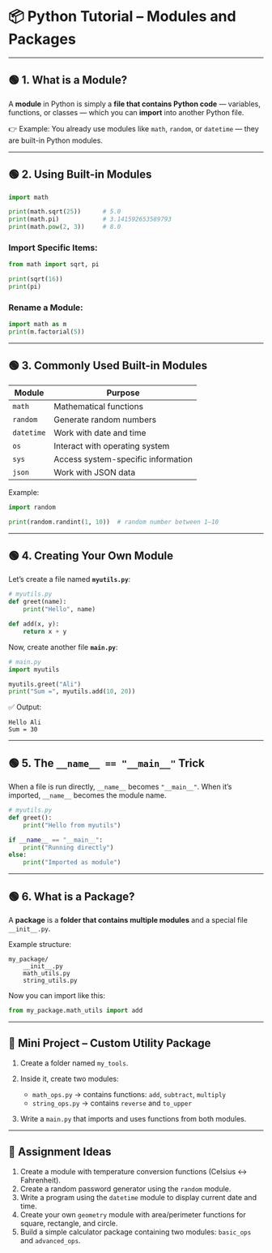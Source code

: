 # 📦 **Python Tutorial – Modules and Packages**

---

## 🟢 **1. What is a Module?**

A **module** in Python is simply a **file that contains Python code** — variables, functions, or classes — which you can **import** into another Python file.

👉 Example:
You already use modules like `math`, `random`, or `datetime` — they are built-in Python modules.

---

## 🟢 **2. Using Built-in Modules**

```python
import math

print(math.sqrt(25))      # 5.0
print(math.pi)            # 3.141592653589793
print(math.pow(2, 3))     # 8.0
```

### Import Specific Items:

```python
from math import sqrt, pi

print(sqrt(16))
print(pi)
```

### Rename a Module:

```python
import math as m
print(m.factorial(5))
```

---

## 🟢 **3. Commonly Used Built-in Modules**

| Module     | Purpose                            |
| ---------- | ---------------------------------- |
| `math`     | Mathematical functions             |
| `random`   | Generate random numbers            |
| `datetime` | Work with date and time            |
| `os`       | Interact with operating system     |
| `sys`      | Access system-specific information |
| `json`     | Work with JSON data                |

Example:

```python
import random

print(random.randint(1, 10))  # random number between 1–10
```

---

## 🟢 **4. Creating Your Own Module**

Let’s create a file named **`myutils.py`**:

```python
# myutils.py
def greet(name):
    print("Hello", name)

def add(x, y):
    return x + y
```

Now, create another file **`main.py`**:

```python
# main.py
import myutils

myutils.greet("Ali")
print("Sum =", myutils.add(10, 20))
```

✅ Output:

```
Hello Ali
Sum = 30
```

---

## 🟢 **5. The `__name__ == "__main__"` Trick**

When a file is run directly, `__name__` becomes `"__main__"`.
When it’s imported, `__name__` becomes the module name.

```python
# myutils.py
def greet():
    print("Hello from myutils")

if __name__ == "__main__":
    print("Running directly")
else:
    print("Imported as module")
```

---

## 🟢 **6. What is a Package?**

A **package** is a **folder that contains multiple modules** and a special file `__init__.py`.

Example structure:

```
my_package/
    __init__.py
    math_utils.py
    string_utils.py
```

Now you can import like this:

```python
from my_package.math_utils import add
```

---

## 🧩 **Mini Project – Custom Utility Package**

1. Create a folder named `my_tools`.
2. Inside it, create two modules:

   * `math_ops.py` → contains functions: `add`, `subtract`, `multiply`
   * `string_ops.py` → contains `reverse` and `to_upper`
3. Write a `main.py` that imports and uses functions from both modules.

---

## 🧠 **Assignment Ideas**

1. Create a module with temperature conversion functions (Celsius ↔ Fahrenheit).
2. Create a random password generator using the `random` module.
3. Write a program using the `datetime` module to display current date and time.
4. Create your own `geometry` module with area/perimeter functions for square, rectangle, and circle.
5. Build a simple calculator package containing two modules: `basic_ops` and `advanced_ops`.
